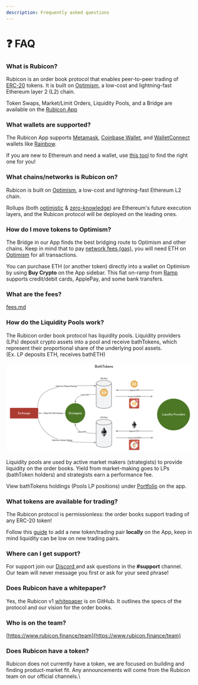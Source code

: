 ```yaml
---
description: Frequently asked questions
---
```


# ❓ FAQ

### What is Rubicon?

Rubicon is an order book protocol that enables peer-to-peer trading of [ERC-20](https://ethereum.org/en/developers/docs/standards/tokens/erc-20/) tokens. It is built on [Optimism](https://www.optimism.io/), a low-cost and lightning-fast Ethereum layer 2 (L2) chain.

Token Swaps, Market/Limit Orders, Liquidity Pools, and a Bridge are available on the [Rubicon App](https://app.rubicon.finance/)&#x20;

### What wallets are supported?

The Rubicon App supports [Metamask](https://metamask.io/), [Coinbase Wallet](https://www.coinbase.com/wallet), and [WalletConnect](https://walletconnect.com/) wallets like [Rainbow](https://rainbow.me/).

If you are new to Ethereum and need a wallet, use [this tool](https://ethereum.org/en/wallets/find-wallet/) to find the right one for you!

### What chains/networks is Rubicon on?

Rubicon is built on [Optimism](https://www.optimism.io/), a low-cost and lightning-fast Ethereum L2 chain.

Rollups (both [optimistic](https://ethereum.org/en/developers/docs/scaling/optimistic-rollups/) & [zero-knowledge](https://ethereum.org/en/developers/docs/scaling/zk-rollups/)) are Ethereum's future execution layers, and the Rubicon protocol will be deployed on the leading ones.

### How do I move tokens to Optimism?

The Bridge in our App finds the best bridging route to Optimism and other chains. Keep in mind that to pay [network fees (gas)](trade/fees.md), you will need ETH on [Optimism](https://www.optimism.io/) for all transactions.

You can purchase ETH (or another token) directly into a wallet on Optimism by using **Buy Crypto** on the App sidebar. This fiat on-ramp from [Ramp](https://ramp.network/) supports credit/debit cards, ApplePay, and some bank transfers.

### What are the fees?

[fees.md](trade/fees.md "mention")

### How do the Liquidity Pools work?

The Rubicon order book protocol has liquidity pools. Liquidity providers (LPs) deposit crypto assets into a pool and receive bathTokens, which represent their proportional share of the underlying pool assets. \
(Ex. LP deposits ETH, receives bathETH)

![](<.gitbook/assets/image (90).png>)

Liquidity pools are used by active market makers (strategists) to provide liquidity on the order books. Yield from market-making goes to LPs (bathToken holders) and strategists earn a performance fee.

View bathTokens holdings (Pools LP positions) under [Portfolio](https://app.rubicon.finance/portfolio) on the app.

### What tokens are available for trading?

The Rubicon protocol is permissionless: the order books support trading of any ERC-20 token!

Follow this [guide](trade/adding-a-trading-pair.md) to add a new token/trading pair **locally** on the App, keep in mind liquidity can be low on new trading pairs.

### Where can I get support?

For support join our [Discord ](https://discord.com/invite/E7pS24J)and ask questions in the **#support** channel. Our team will never message you first or ask for your seed phrase!

### Does Rubicon have a whitepaper?

Yes, the Rubicon v1 [whitepaper](https://github.com/RubiconDeFi/rubicon-protocol-v1/blob/master/Rubicon%20v1%20Whitepaper.pdf) is on GitHub. It outlines the specs of the protocol and our vision for the order books.

### Who is on the team?

[https://www.rubicon.finance/team](https://www.rubicon.finance/team)

### Does Rubicon have a token?

Rubicon does not currently have a token, we are focused on building and finding product-market fit. Any announcements will come from the Rubicon team on our official channels.\
